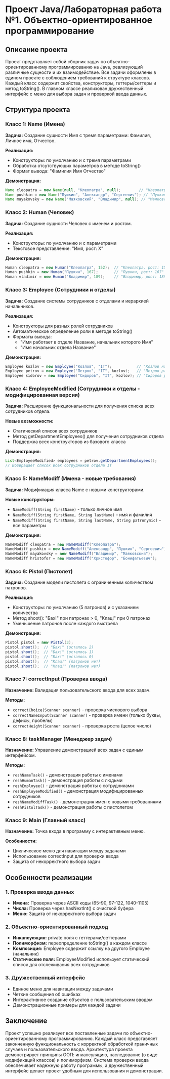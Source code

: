 # Проект Java/Лабораторная работа №1. Объектно-ориентированное программирование

## Описание проекта
Проект представляет собой сборник задач по объектно-ориентированному программированию на Java, реализующий различные сущности и их взаимодействие. Все задачи оформлены в едином проекте с соблюдением требований к структуре классов. Каждый класс содержит свойства, конструкторы, геттеры/сеттеры и метод toString(). В главном классе реализован дружественный интерфейс с меню для выбора задач и проверкой ввода данных.

## Структура проекта

### Класс 1: Name (Имена)
**Задача:** Создание сущности Имя с тремя параметрами: Фамилия, Личное имя, Отчество.

**Реализация:**
- Конструкторы: по умолчанию и с тремя параметрами
- Обработка отсутствующих параметров в методе toString()
- Формат вывода: "Фамилия Имя Отчество"

**Демонстрация:**
```java
Name cleopatra = new Name(null, "Клеопатра", null);        // "Клеопатра"
Name pushkin = new Name("Пушкин", "Александр", "Сергеевич"); // "Пушкин Александр Сергеевич"
Name mayakovsky = new Name("Маяковский", "Владимир", null); // "Маяковский Владимир"
```

### Класс 2: Human (Человек)
**Задача:** Создание сущности Человек с именем и ростом.

**Реализация:**
- Конструкторы: по умолчанию и с параметрами
- Текстовое представление: "Имя, рост: X"

**Демонстрация:**
```java
Human cleopatra = new Human("Клеопатра", 152);  // "Клеопатра, рост: 152"
Human pushkin = new Human("Пушкин", 167);       // "Пушкин, рост: 167"
Human vladimir = new Human("Владимир", 189);    // "Владимир, рост: 189"
```

### Класс 3: Employee (Сотрудники и отделы)
**Задача:** Создание системы сотрудников с отделами и иерархией начальников.

**Реализация:**
- Конструкторы для разных ролей сотрудников
- Автоматическое определение роли в методе toString()
- Форматы вывода: 
  - "Имя работает в отделе Название, начальник которого Имя"
  - "Имя начальник отдела Название"

**Демонстрация:**
```java
Employee kozlov = new Employee("Козлов", "IT");           // "Козлов начальник отдела IT"
Employee petrov = new Employee("Петров", "IT", kozlov);   // "Петров работает в отделе IT, начальник которого Козлов"
Employee sidorov = new Employee("Сидоров", "IT", kozlov); // "Сидоров работает в отделе IT, начальник которого Козлов"
```

### Класс 4: EmployeeModified (Сотрудники и отделы - модифицированная версия)
**Задача:** Расширение функциональности для получения списка всех сотрудников отдела.

**Новые возможности:**
- Статический список всех сотрудников
- Метод getDepartmentEmployees() для получения сотрудников отдела
- Поддержка всех конструкторов из базового класса

**Демонстрация:**
```java
List<EmployeeModified> employees = petrov.getDepartmentEmployees();
// Возвращает список всех сотрудников отдела IT
```

### Класс 5: NameModiff (Имена - новые требования)
**Задача:** Модификация класса Name с новыми конструкторами.

**Новые конструкторы:**
- `NameModiff(String firstName)` - только личное имя
- `NameModiff(String firstName, String lastName)` - имя и фамилия
- `NameModiff(String firstName, String lastName, String patronymic)` - все параметры

**Демонстрация:**
```java
NameModiff cleopatra = new NameModiff("Клеопатра");                    // "Клеопатра"
NameModiff pushkin = new NameModiff("Александр", "Пушкин", "Сергеевич"); // "Пушкин Александр Сергеевич"
NameModiff mayakovsky = new NameModiff("Владимир", "Маяковский");      // "Маяковский Владимир"
NameModiff hristofor = new NameModiff("Христофор", "Бонифатьевич");    // "Бонифатьевич Христофор"
```

### Класс 6: Pistol (Пистолет)
**Задача:** Создание модели пистолета с ограниченным количеством патронов.

**Реализация:**
- Конструкторы: по умолчанию (5 патронов) и с указанием количества
- Метод shoot(): "Бах!" при патронах > 0, "Клац!" при 0 патронах
- Уменьшение патронов после каждого выстрела

**Демонстрация:**
```java
Pistol pistol = new Pistol(3);
pistol.shoot();  // "Бах!" (осталось 2)
pistol.shoot();  // "Бах!" (осталось 1)
pistol.shoot();  // "Бах!" (осталось 0)
pistol.shoot();  // "Клац!" (патронов нет)
pistol.shoot();  // "Клац!" (патронов нет)
```

### Класс 7: correctInput (Проверка ввода)
**Назначение:** Валидация пользовательского ввода для всех задач.

**Методы:**
- `correctChoice(Scanner scanner)` - проверка числового выбора
- `correctNameInput(Scanner scanner)` - проверка имени (только буквы, дефисы, пробелы)
- `correctHeight(Scanner scanner)` - проверка роста (целое число)

### Класс 8: taskManager (Менеджер задач)
**Назначение:** Управление демонстрацией всех задач с единым интерфейсом.

**Методы:**
- `reshNameTask()` - демонстрация работы с именами
- `reshHumanTask()` - демонстрация работы с людьми
- `reshEmployee()` - демонстрация работы с сотрудниками
- `reshEmployeeModified()` - демонстрация модифицированных сотрудников
- `reshNameModiffTask()` - демонстрация имен с новыми требованиями
- `reshPistolTask()` - демонстрация работы с пистолетом

### Класс 9: Main (Главный класс)
**Назначение:** Точка входа в программу с интерактивным меню.

**Особенности:**
- Циклическое меню для навигации между задачами
- Использование correctInput для проверки ввода
- Защита от некорректного выбора задач

## Особенности реализации

### 1. Проверка ввода данных
- **Имена:** Проверка через ASCII коды (65-90, 97-122, 1040-1105)
- **Числа:** Проверка через hasNextInt() с очисткой буфера
- **Меню:** Защита от некорректного выбора задач

### 2. Объектно-ориентированный подход
- **Инкапсуляция:** private поля с геттерами/сеттерами
- **Полиморфизм:** переопределение toString() в каждом классе
- **Композиция:** Employee содержит ссылку на другого Employee (начальник)
- **Статические поля:** EmployeeModified использует статический список для отслеживания всех сотрудников

### 3. Дружественный интерфейс
- Единое меню для навигации между задачами
- Четкие сообщения об ошибках
- Интерактивное создание объектов с пользовательским вводом
- Демонстрационные примеры для каждой задачи

## Заключение

Проект успешно реализует все поставленные задачи по объектно-ориентированному программированию. Каждый класс представляет законченную функциональность с корректной обработкой граничных случаев и пользовательского ввода. Архитектура проекта демонстрирует принципы ООП: инкапсуляцию, наследование (в виде модификаций классов) и полиморфизм. Система проверки ввода обеспечивает надежную работу программы, а дружественный интерфейс делает проект удобным для использования и демонстрации.
